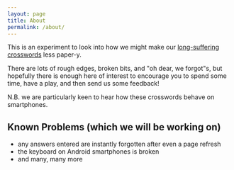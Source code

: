```yaml
---
layout: page
title: About
permalink: /about/
---
```


This is an experiment to look into how we might make our <a href="{{ site.original_crosswords_site_url }}">long-suffering crosswords</a> less paper-y.

There are lots of rough edges, broken bits, and "oh dear, we forgot"s, but hopefully there is enough here of interest to encourage you to spend some time, have a play, and then send us some feedback!

N.B. we are particularly keen to hear how these crosswords behave on smartphones.

## Known Problems (which we will be working on)

* any answers entered are instantly forgotten after even a page refresh
* the keyboard on Android smartphones is broken
* and many, many more
